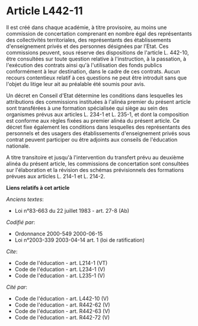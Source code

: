 # Article L442-11

Il est créé dans chaque académie, à titre provisoire, au moins une commission de concertation comprenant en nombre égal des
représentants des collectivités territoriales, des représentants des établissements d'enseignement privés et des personnes
désignées par l'Etat. Ces commissions peuvent, sous réserve des dispositions de l'article L. 442-10, être consultées sur
toute question relative à l'instruction, à la passation, à l'exécution des contrats ainsi qu'à l'utilisation des fonds
publics conformément à leur destination, dans le cadre de ces contrats. Aucun recours contentieux relatif à ces questions ne
peut être introduit sans que l'objet du litige leur ait au préalable été soumis pour avis. 

Un décret en Conseil d'Etat détermine les conditions dans lesquelles les attributions des commissions instituées à l'alinéa
premier du présent article sont transférées à une formation spécialisée qui siège au sein des organismes prévus aux articles
L. 234-1 et L. 235-1, et dont la composition est conforme aux règles fixées au premier alinéa du présent article. Ce décret
fixe également les conditions dans lesquelles des représentants des personnels et des usagers des établissements
d'enseignement privés sous contrat peuvent participer ou être adjoints aux conseils de l'éducation nationale. 

A titre transitoire et jusqu'à l'intervention du transfert prévu au deuxième alinéa du présent article, les commissions de
concertation sont consultées sur l'élaboration et la révision des schémas prévisionnels des formations prévues aux articles
L. 214-1 et L. 214-2.

**Liens relatifs à cet article**

_Anciens textes_:

  - Loi n°83-663 du 22 juillet 1983 - art. 27-8 (Ab)

_Codifié par_:

  - Ordonnance 2000-549 2000-06-15
  - Loi n°2003-339 2003-04-14 art. 1 (loi de ratification)

_Cite_:

  - Code de l'éducation - art. L214-1 (VT)
  - Code de l'éducation - art. L234-1 (V)
  - Code de l'éducation - art. L235-1 (V)

_Cité par_:

  - Code de l'éducation - art. L442-10 (V)
  - Code de l'éducation - art. R442-62 (V)
  - Code de l'éducation - art. R442-63 (V)
  - Code de l'éducation - art. R442-72 (V)

